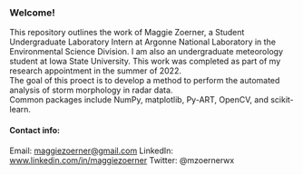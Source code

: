 ### Welcome!

This repository outlines the work of Maggie Zoerner, a Student Undergraduate Laboratory Intern at Argonne National Laboratory in the Environmental Science Division. I am also an undergraduate meteorology student at Iowa State University. This work was completed as part of my research appointment in the summer of 2022. </br>
The goal of this proect is to develop a method to perform the automated analysis of storm morphology in radar data. </br>
Common packages include NumPy, matplotlib, Py-ART, OpenCV, and scikit-learn.

#### Contact info:

Email: maggiezoerner@gmail.com
LinkedIn: www.linkedin.com/in/maggiezoerner
Twitter: @mzoernerwx

